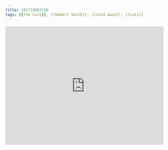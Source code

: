 ```yaml
---
title: 182733083156
tags: [[The Cure]], [[Robert Smith]], [[cold wave]], [[cats]]
---
```

<iframe allow="accelerometer; autoplay; clipboard-write; encrypted-media; gyroscope; picture-in-picture" allowfullscreen="" frameborder="0" height="375" id="youtube_iframe" src="https://www.youtube.com/embed/hpgNx89B8Y4?feature=oembed&amp;enablejsapi=1&amp;origin=https://safe.txmblr.com&amp;wmode=opaque" width="500"></iframe>